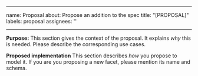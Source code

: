 <!-- SPDX-License-Identifier: Apache-2.0 -->

---
name: Proposal
about: Propose an addition to the spec
title: "[PROPOSAL]"
labels: proposal
assignees: ''

---

**Purpose:**
This section gives the context of the proposal. It explains *why* this is needed.
Please describe the corresponding use cases.

**Proposed implementation**
This section describes *how* you propose to model it. 
If you are you proposing a new facet, please mention its name and schema.
